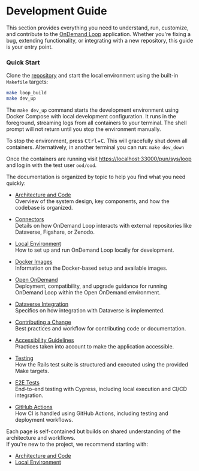 # Development Guide

This section provides everything you need to understand, run, customize, and contribute to the [OnDemand Loop](https://github.com/IQSS/ondemand-loop) application.
Whether you're fixing a bug, extending functionality, or integrating with a new repository, this guide is your entry point.

### Quick Start

Clone the [repository](https://github.com/IQSS/ondemand-loop) and start the local environment using the built-in `Makefile` targets:

```bash
make loop_build
make dev_up
```
The `make dev_up` command starts the development environment using Docker Compose with local development configuration.
It runs in the foreground, streaming logs from all containers to your terminal.
The shell prompt will not return until you stop the environment manually.

To stop the environment, press <kbd>Ctrl</kbd>+<kbd>C</kbd>. This will gracefully shut down all containers.
Alternatively, in another terminal you can run: `make dev_down`

Once the containers are running visit [https://localhost:33000/pun/sys/loop](https://localhost:33000/pun/sys/loop) and log in with the test user `ood/ood`.

The documentation is organized by topic to help you find what you need quickly:

- [Architecture and Code](architecture.md)  
  Overview of the system design, key components, and how the codebase is organized.

- [Connectors](connectors.md)  
  Details on how OnDemand Loop interacts with external repositories like Dataverse, Figshare, or Zenodo.

- [Local Environment](local_environment.md)  
  How to set up and run OnDemand Loop locally for development.

- [Docker Images](docker_images.md)  
  Information on the Docker-based setup and available images.

- [Open OnDemand](ood.md)  
  Deployment, compatibility, and upgrade guidance for running OnDemand Loop within the Open OnDemand environment.

- [Dataverse Integration](dataverse_integration.md)  
  Specifics on how integration with Dataverse is implemented.

- [Contributing a Change](contributing.md)  
  Best practices and workflow for contributing code or documentation.

- [Accessibility Guidelines](accessibility.md)  
  Practices taken into account to make the application accessible.

- [Testing](testing.md)  
  How the Rails test suite is structured and executed using the provided Make targets.

- [E2E Tests](e2e_tests.md)  
  End-to-end testing with Cypress, including local execution and CI/CD integration.

- [GitHub Actions](github_actions.md)  
  How CI is handled using GitHub Actions, including testing and deployment workflows.

Each page is self-contained but builds on shared understanding of the architecture and workflows.  
If you're new to the project, we recommend starting with:

- [Architecture and Code](architecture.md)
- [Local Environment](local_environment.md)
